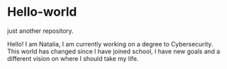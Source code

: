 # Hello-world
just another repository.

Hello! I am Natalia, I am currently working on a degree to Cybersecurity. This world has changed since I have joined school, I have new goals and a different vision on where I should take my life.  
